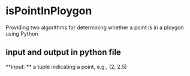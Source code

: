 # isPointInPloygon
Providing two algorithms for determining whether a point is in a ploygon using Python

## input and output in python file
**input: ** a tuple indicating a point, e.g., (2, 2.5)

